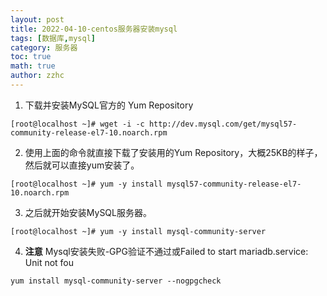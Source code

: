 ```yaml
---
layout: post
title: 2022-04-10-centos服务器安装mysql
tags: [数据库,mysql]
category: 服务器
toc: true
math: true
author: zzhc
---
```



1. 下载并安装MySQL官方的 Yum Repository

```shell
[root@localhost ~]# wget -i -c http://dev.mysql.com/get/mysql57-community-release-el7-10.noarch.rpm
```

2. 使用上面的命令就直接下载了安装用的Yum Repository，大概25KB的样子，然后就可以直接yum安装了。
```shell
[root@localhost ~]# yum -y install mysql57-community-release-el7-10.noarch.rpm
```




3. 之后就开始安装MySQL服务器。
```shell
[root@localhost ~]# yum -y install mysql-community-server
```


4. **注意** Mysql安装失败-GPG验证不通过或Failed to start mariadb.service: Unit not fou
 
```shell
yum install mysql-community-server --nogpgcheck
```